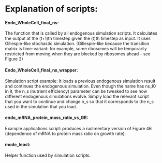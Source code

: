 # Explanation of scripts:

#### Endo_WholeCell_final_ns:
The function that is called by all endogenous simulation scripts. It calculates the output at the (t+1)th timestep given the (t)th timestep as input. 
It uses Gillespie-like stochastic simulation. (Gillespie-like because the transition matrix is time-variant: for example, some ribosomes 
will be temporarily restricted from moving when they are blocked by ribosomes ahead - see Figure 2)

#### Endo_WholeCell_final_ns_wrapper:
Simulation script example: It loads a previous endogenous simulation result and continues the endogenous simulation. Even though the name has ns_10 in it, the n_s (nutrient efficiency) parameter can be tweaked to see how different endogenous simulations evolve. Simply load the relevant script that you want to continue and change n_s so that it corresponds to the n_s used in the simulation that you load. 

#### endo_mRNA_protein_mass_ratio_vs_GR:
Example applications script: produces a rudimentary version of Figure 4B (dependence of mRNA to protein mass ratio on growth rate). 

#### mode_least:
Helper function used by simulation scripts. 

